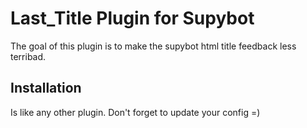 # Last\_Title Plugin for Supybot

The goal of this plugin is to make the supybot html title feedback less
terribad.

## Installation

Is like any other plugin.  Don't forget to update your config =)
